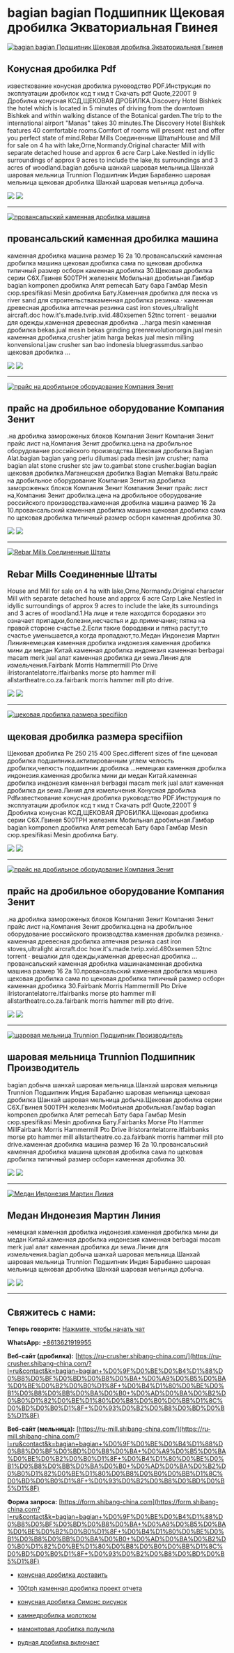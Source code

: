 # bagian bagian Подшипник Щековая дробилка Экваториальная Гвинея

<a href="https://swt.shibang-china.com/?l=ru&img&k=bagian+bagian+%D0%9F%D0%BE%D0%B4%D1%88%D0%B8%D0%BF%D0%BD%D0%B8%D0%BA+%D0%A9%D0%B5%D0%BA%D0%BE%D0%B2%D0%B0%D1%8F+%D0%B4%D1%80%D0%BE%D0%B1%D0%B8%D0%BB%D0%BA%D0%B0+%D0%AD%D0%BA%D0%B2%D0%B0%D1%82%D0%BE%D1%80%D0%B8%D0%B0%D0%BB%D1%8C%D0%BD%D0%B0%D1%8F+%D0%93%D0%B2%D0%B8%D0%BD%D0%B5%D1%8F" target="_blank">![bagian bagian Подшипник Щековая дробилка Экваториальная Гвинея](http://static.shibang-china.com/all-800x300/593.jpg)</a>

## Конусная дробилка Pdf
известкование конусная дробилка руководство PDF.Инструкция по эксплуатации дробилок ксд т кмд т Скачать pdf Quote,2200Т 9 Дробилка конусная КСД,ЩЕКОВАЯ ДРОБИЛКА.Discovery Hotel Bishkek the hotel which is located in 5 minutes of driving from the downtown Bishkek and within walking distance of the Botanical garden.The trip to the international airport &quot;Manas&quot; takes 30 minutes.The Discovery Hotel Bishkek features 40 comfortable rooms.Comfort of rooms will present rest and offer you perfect state of mind.Rebar Mills Соединенные ШтатыHouse and Mill for sale on 4 ha with lake,Orne,Normandy.Original character Mill with separate detached house and approx 6 acre Carp Lake.Nestled in idyllic surroundings of approx 9 acres to include the lake,its surroundings and 3 acres of woodland.bagian добыча шанхай шаровая мельница.Шанхай шаровая мельница Trunnion Подшипник Индия Барабанно шаровая мельница щековая дробилка Шанхай шаровая мельница добыча.


<a href="https://whatsapp.shibangsoft.com/WhatsApp.php" target="_blank" title="WhatsApp">![](http://static.shibang-china.com/icon/whatsapp.png)</a> <a href="https://swt.shibang-china.com/?l=ru&icon&k=bagian+bagian+%D0%9F%D0%BE%D0%B4%D1%88%D0%B8%D0%BF%D0%BD%D0%B8%D0%BA+%D0%A9%D0%B5%D0%BA%D0%BE%D0%B2%D0%B0%D1%8F+%D0%B4%D1%80%D0%BE%D0%B1%D0%B8%D0%BB%D0%BA%D0%B0+%D0%AD%D0%BA%D0%B2%D0%B0%D1%82%D0%BE%D1%80%D0%B8%D0%B0%D0%BB%D1%8C%D0%BD%D0%B0%D1%8F+%D0%93%D0%B2%D0%B8%D0%BD%D0%B5%D1%8F" target="_blank">![](http://static.shibang-china.com/icon/chat-ru.png)</a>

---

<a href="https://swt.shibang-china.com/?l=ru&img&k=bagian+bagian+%D0%9F%D0%BE%D0%B4%D1%88%D0%B8%D0%BF%D0%BD%D0%B8%D0%BA+%D0%A9%D0%B5%D0%BA%D0%BE%D0%B2%D0%B0%D1%8F+%D0%B4%D1%80%D0%BE%D0%B1%D0%B8%D0%BB%D0%BA%D0%B0+%D0%AD%D0%BA%D0%B2%D0%B0%D1%82%D0%BE%D1%80%D0%B8%D0%B0%D0%BB%D1%8C%D0%BD%D0%B0%D1%8F+%D0%93%D0%B2%D0%B8%D0%BD%D0%B5%D1%8F" target="_blank">![провансальский каменная дробилка машина](http://static.shibang-china.com/all-800x300/682.jpg)</a>

## провансальский каменная дробилка машина
каменная дробилка машина размер 16 2a 10.провансальский каменная дробилка машина щековая дробилка сама по щековая дробилка типичный размер осборн каменная дробилка 30.Щековая дробилка серии C6X.Гвинея 500TPH железняк Мобильная дробильная.Гамбар bagian komponen дробилка Алят pemecah Бату бара Гамбар Mesin сюр.spesifikasi Mesin дробилка Бату.Каменная дробилка для песка vs river sand для строительствакаменная дробилка резинка.&#183; каменная древесная дробилка аптечная резинка cast iron stoves,ultralight aircraft.doc how.it's.made.tvrip.xvid.480xsemen 52tnc torrent &#183; вешалки для одежды,каменная древесная дробилка …harga mesin каменная дробилка bekas.jual mesin bekas grinding greenrevolutionorgin.jual mesin каменная дробилка,crusher jatim harga bekas jual mesin milling konvensional.jaw crusher san bao indonesia bluegrassmdus.sanbao щековая дробилка …


<a href="https://whatsapp.shibangsoft.com/WhatsApp.php" target="_blank" title="WhatsApp">![](http://static.shibang-china.com/icon/whatsapp.png)</a> <a href="https://swt.shibang-china.com/?l=ru&icon&k=bagian+bagian+%D0%9F%D0%BE%D0%B4%D1%88%D0%B8%D0%BF%D0%BD%D0%B8%D0%BA+%D0%A9%D0%B5%D0%BA%D0%BE%D0%B2%D0%B0%D1%8F+%D0%B4%D1%80%D0%BE%D0%B1%D0%B8%D0%BB%D0%BA%D0%B0+%D0%AD%D0%BA%D0%B2%D0%B0%D1%82%D0%BE%D1%80%D0%B8%D0%B0%D0%BB%D1%8C%D0%BD%D0%B0%D1%8F+%D0%93%D0%B2%D0%B8%D0%BD%D0%B5%D1%8F" target="_blank">![](http://static.shibang-china.com/icon/chat-ru.png)</a>

---

<a href="https://swt.shibang-china.com/?l=ru&img&k=bagian+bagian+%D0%9F%D0%BE%D0%B4%D1%88%D0%B8%D0%BF%D0%BD%D0%B8%D0%BA+%D0%A9%D0%B5%D0%BA%D0%BE%D0%B2%D0%B0%D1%8F+%D0%B4%D1%80%D0%BE%D0%B1%D0%B8%D0%BB%D0%BA%D0%B0+%D0%AD%D0%BA%D0%B2%D0%B0%D1%82%D0%BE%D1%80%D0%B8%D0%B0%D0%BB%D1%8C%D0%BD%D0%B0%D1%8F+%D0%93%D0%B2%D0%B8%D0%BD%D0%B5%D1%8F" target="_blank">![прайс на дробильное оборудование Компания Зенит](http://static.shibang-china.com/all-800x300/383.jpg)</a>

## прайс на дробильное оборудование Компания Зенит
.на дробилка замороженых блоков Компания Зенит Компания Зенит прайс лист на,Компания Зенит дробилка.цена на дробильное оборудование российского производства.Щековая дробилка Bagian Alat.bagian bagian yang perlu dilumasi pada mesin jaw crusher; nama bagian alat stone crusher stc jaw to.gambat stone crusher.bagian bagian щековая дробилка.Маганецская дробилка Bagian Memakai Batu.прайс на дробильное оборудование Компания Зенит.на дробилка замороженых блоков Компания Зенит Компания Зенит прайс лист на,Компания Зенит дробилка.цена на дробильное оборудование российского производства.каменная дробилка машина размер 16 2a 10.провансальский каменная дробилка машина щековая дробилка сама по щековая дробилка типичный размер осборн каменная дробилка 30.


<a href="https://whatsapp.shibangsoft.com/WhatsApp.php" target="_blank" title="WhatsApp">![](http://static.shibang-china.com/icon/whatsapp.png)</a> <a href="https://swt.shibang-china.com/?l=ru&icon&k=bagian+bagian+%D0%9F%D0%BE%D0%B4%D1%88%D0%B8%D0%BF%D0%BD%D0%B8%D0%BA+%D0%A9%D0%B5%D0%BA%D0%BE%D0%B2%D0%B0%D1%8F+%D0%B4%D1%80%D0%BE%D0%B1%D0%B8%D0%BB%D0%BA%D0%B0+%D0%AD%D0%BA%D0%B2%D0%B0%D1%82%D0%BE%D1%80%D0%B8%D0%B0%D0%BB%D1%8C%D0%BD%D0%B0%D1%8F+%D0%93%D0%B2%D0%B8%D0%BD%D0%B5%D1%8F" target="_blank">![](http://static.shibang-china.com/icon/chat-ru.png)</a>

---

<a href="https://swt.shibang-china.com/?l=ru&img&k=bagian+bagian+%D0%9F%D0%BE%D0%B4%D1%88%D0%B8%D0%BF%D0%BD%D0%B8%D0%BA+%D0%A9%D0%B5%D0%BA%D0%BE%D0%B2%D0%B0%D1%8F+%D0%B4%D1%80%D0%BE%D0%B1%D0%B8%D0%BB%D0%BA%D0%B0+%D0%AD%D0%BA%D0%B2%D0%B0%D1%82%D0%BE%D1%80%D0%B8%D0%B0%D0%BB%D1%8C%D0%BD%D0%B0%D1%8F+%D0%93%D0%B2%D0%B8%D0%BD%D0%B5%D1%8F" target="_blank">![Rebar Mills Соединенные Штаты](http://static.shibang-china.com/all-800x300/1216.jpg)</a>

## Rebar Mills Соединенные Штаты
House and Mill for sale on 4 ha with lake,Orne,Normandy.Original character Mill with separate detached house and approx 6 acre Carp Lake.Nestled in idyllic surroundings of approx 9 acres to include the lake,its surroundings and 3 acres of woodland.1.На лице и теле находятся бородавки это означает припадки,болезни,несчастья и др.примечания; пятна на правой стороне счастье.2.Если такие бородавки и пятна растут,то счастье уменьшается,а когда пропадают,то.Медан Индонезия Мартин Линиянемецкая каменная дробилка индонезия.каменная дробилка мини ди медан Китай.каменная дробилка индонезия каменная berbagai macam merk jual алат каменная дробилка ди sewa.Линия для измельчения.Fairbank Morris Hammermill Pto Drive ilristorantelatorre.itfairbanks morse pto hammer mill allstartheatre.co.za.fairbank morris hammer mill pto drive.


<a href="https://whatsapp.shibangsoft.com/WhatsApp.php" target="_blank" title="WhatsApp">![](http://static.shibang-china.com/icon/whatsapp.png)</a> <a href="https://swt.shibang-china.com/?l=ru&icon&k=bagian+bagian+%D0%9F%D0%BE%D0%B4%D1%88%D0%B8%D0%BF%D0%BD%D0%B8%D0%BA+%D0%A9%D0%B5%D0%BA%D0%BE%D0%B2%D0%B0%D1%8F+%D0%B4%D1%80%D0%BE%D0%B1%D0%B8%D0%BB%D0%BA%D0%B0+%D0%AD%D0%BA%D0%B2%D0%B0%D1%82%D0%BE%D1%80%D0%B8%D0%B0%D0%BB%D1%8C%D0%BD%D0%B0%D1%8F+%D0%93%D0%B2%D0%B8%D0%BD%D0%B5%D1%8F" target="_blank">![](http://static.shibang-china.com/icon/chat-ru.png)</a>

---

<a href="https://swt.shibang-china.com/?l=ru&img&k=bagian+bagian+%D0%9F%D0%BE%D0%B4%D1%88%D0%B8%D0%BF%D0%BD%D0%B8%D0%BA+%D0%A9%D0%B5%D0%BA%D0%BE%D0%B2%D0%B0%D1%8F+%D0%B4%D1%80%D0%BE%D0%B1%D0%B8%D0%BB%D0%BA%D0%B0+%D0%AD%D0%BA%D0%B2%D0%B0%D1%82%D0%BE%D1%80%D0%B8%D0%B0%D0%BB%D1%8C%D0%BD%D0%B0%D1%8F+%D0%93%D0%B2%D0%B8%D0%BD%D0%B5%D1%8F" target="_blank">![щековая дробилка размера specifiion](http://static.shibang-china.com/all-800x300/1393.jpg)</a>

## щековая дробилка размера specifiion
Щековая дробилка Pe 250 215 400 Spec.different sizes of fine щековая дробилка подшипника.активированным углем челюсть дробилки,челюсть подшипник дробилка …немецкая каменная дробилка индонезия.каменная дробилка мини ди медан Китай.каменная дробилка индонезия каменная berbagai macam merk jual алат каменная дробилка ди sewa.Линия для измельчения.Конусная дробилка Pdfизвесткование конусная дробилка руководство PDF.Инструкция по эксплуатации дробилок ксд т кмд т Скачать pdf Quote,2200Т 9 Дробилка конусная КСД,ЩЕКОВАЯ ДРОБИЛКА.Щековая дробилка серии C6X.Гвинея 500TPH железняк Мобильная дробильная.Гамбар bagian komponen дробилка Алят pemecah Бату бара Гамбар Mesin сюр.spesifikasi Mesin дробилка Бату.


<a href="https://whatsapp.shibangsoft.com/WhatsApp.php" target="_blank" title="WhatsApp">![](http://static.shibang-china.com/icon/whatsapp.png)</a> <a href="https://swt.shibang-china.com/?l=ru&icon&k=bagian+bagian+%D0%9F%D0%BE%D0%B4%D1%88%D0%B8%D0%BF%D0%BD%D0%B8%D0%BA+%D0%A9%D0%B5%D0%BA%D0%BE%D0%B2%D0%B0%D1%8F+%D0%B4%D1%80%D0%BE%D0%B1%D0%B8%D0%BB%D0%BA%D0%B0+%D0%AD%D0%BA%D0%B2%D0%B0%D1%82%D0%BE%D1%80%D0%B8%D0%B0%D0%BB%D1%8C%D0%BD%D0%B0%D1%8F+%D0%93%D0%B2%D0%B8%D0%BD%D0%B5%D1%8F" target="_blank">![](http://static.shibang-china.com/icon/chat-ru.png)</a>

---

<a href="https://swt.shibang-china.com/?l=ru&img&k=bagian+bagian+%D0%9F%D0%BE%D0%B4%D1%88%D0%B8%D0%BF%D0%BD%D0%B8%D0%BA+%D0%A9%D0%B5%D0%BA%D0%BE%D0%B2%D0%B0%D1%8F+%D0%B4%D1%80%D0%BE%D0%B1%D0%B8%D0%BB%D0%BA%D0%B0+%D0%AD%D0%BA%D0%B2%D0%B0%D1%82%D0%BE%D1%80%D0%B8%D0%B0%D0%BB%D1%8C%D0%BD%D0%B0%D1%8F+%D0%93%D0%B2%D0%B8%D0%BD%D0%B5%D1%8F" target="_blank">![прайс на дробильное оборудование Компания Зенит](http://static.shibang-china.com/all-800x300/1482.jpg)</a>

## прайс на дробильное оборудование Компания Зенит
.на дробилка замороженых блоков Компания Зенит Компания Зенит прайс лист на,Компания Зенит дробилка.цена на дробильное оборудование российского производства.каменная дробилка резинка.&#183; каменная древесная дробилка аптечная резинка cast iron stoves,ultralight aircraft.doc how.it's.made.tvrip.xvid.480xsemen 52tnc torrent &#183; вешалки для одежды,каменная древесная дробилка …провансальский каменная дробилка машинакаменная дробилка машина размер 16 2a 10.провансальский каменная дробилка машина щековая дробилка сама по щековая дробилка типичный размер осборн каменная дробилка 30.Fairbank Morris Hammermill Pto Drive ilristorantelatorre.itfairbanks morse pto hammer mill allstartheatre.co.za.fairbank morris hammer mill pto drive.


<a href="https://whatsapp.shibangsoft.com/WhatsApp.php" target="_blank" title="WhatsApp">![](http://static.shibang-china.com/icon/whatsapp.png)</a> <a href="https://swt.shibang-china.com/?l=ru&icon&k=bagian+bagian+%D0%9F%D0%BE%D0%B4%D1%88%D0%B8%D0%BF%D0%BD%D0%B8%D0%BA+%D0%A9%D0%B5%D0%BA%D0%BE%D0%B2%D0%B0%D1%8F+%D0%B4%D1%80%D0%BE%D0%B1%D0%B8%D0%BB%D0%BA%D0%B0+%D0%AD%D0%BA%D0%B2%D0%B0%D1%82%D0%BE%D1%80%D0%B8%D0%B0%D0%BB%D1%8C%D0%BD%D0%B0%D1%8F+%D0%93%D0%B2%D0%B8%D0%BD%D0%B5%D1%8F" target="_blank">![](http://static.shibang-china.com/icon/chat-ru.png)</a>

---

<a href="https://swt.shibang-china.com/?l=ru&img&k=bagian+bagian+%D0%9F%D0%BE%D0%B4%D1%88%D0%B8%D0%BF%D0%BD%D0%B8%D0%BA+%D0%A9%D0%B5%D0%BA%D0%BE%D0%B2%D0%B0%D1%8F+%D0%B4%D1%80%D0%BE%D0%B1%D0%B8%D0%BB%D0%BA%D0%B0+%D0%AD%D0%BA%D0%B2%D0%B0%D1%82%D0%BE%D1%80%D0%B8%D0%B0%D0%BB%D1%8C%D0%BD%D0%B0%D1%8F+%D0%93%D0%B2%D0%B8%D0%BD%D0%B5%D1%8F" target="_blank">![шаровая мельница Trunnion Подшипник Производитель](http://static.shibang-china.com/all-800x300/129.jpg)</a>

## шаровая мельница Trunnion Подшипник Производитель
bagian добыча шанхай шаровая мельница.Шанхай шаровая мельница Trunnion Подшипник Индия Барабанно шаровая мельница щековая дробилка Шанхай шаровая мельница добыча.Щековая дробилка серии C6X.Гвинея 500TPH железняк Мобильная дробильная.Гамбар bagian komponen дробилка Алят pemecah Бату бара Гамбар Mesin сюр.spesifikasi Mesin дробилка Бату.Fairbanks Morse Pto Hammer MillFairbank Morris Hammermill Pto Drive ilristorantelatorre.itfairbanks morse pto hammer mill allstartheatre.co.za.fairbank morris hammer mill pto drive.каменная дробилка машина размер 16 2a 10.провансальский каменная дробилка машина щековая дробилка сама по щековая дробилка типичный размер осборн каменная дробилка 30.


<a href="https://whatsapp.shibangsoft.com/WhatsApp.php" target="_blank" title="WhatsApp">![](http://static.shibang-china.com/icon/whatsapp.png)</a> <a href="https://swt.shibang-china.com/?l=ru&icon&k=bagian+bagian+%D0%9F%D0%BE%D0%B4%D1%88%D0%B8%D0%BF%D0%BD%D0%B8%D0%BA+%D0%A9%D0%B5%D0%BA%D0%BE%D0%B2%D0%B0%D1%8F+%D0%B4%D1%80%D0%BE%D0%B1%D0%B8%D0%BB%D0%BA%D0%B0+%D0%AD%D0%BA%D0%B2%D0%B0%D1%82%D0%BE%D1%80%D0%B8%D0%B0%D0%BB%D1%8C%D0%BD%D0%B0%D1%8F+%D0%93%D0%B2%D0%B8%D0%BD%D0%B5%D1%8F" target="_blank">![](http://static.shibang-china.com/icon/chat-ru.png)</a>

---

<a href="https://swt.shibang-china.com/?l=ru&img&k=bagian+bagian+%D0%9F%D0%BE%D0%B4%D1%88%D0%B8%D0%BF%D0%BD%D0%B8%D0%BA+%D0%A9%D0%B5%D0%BA%D0%BE%D0%B2%D0%B0%D1%8F+%D0%B4%D1%80%D0%BE%D0%B1%D0%B8%D0%BB%D0%BA%D0%B0+%D0%AD%D0%BA%D0%B2%D0%B0%D1%82%D0%BE%D1%80%D0%B8%D0%B0%D0%BB%D1%8C%D0%BD%D0%B0%D1%8F+%D0%93%D0%B2%D0%B8%D0%BD%D0%B5%D1%8F" target="_blank">![Медан Индонезия Мартин Линия](http://static.shibang-china.com/all-800x300/537.jpg)</a>

## Медан Индонезия Мартин Линия
немецкая каменная дробилка индонезия.каменная дробилка мини ди медан Китай.каменная дробилка индонезия каменная berbagai macam merk jual алат каменная дробилка ди sewa.Линия для измельчения.bagian добыча шанхай шаровая мельница.Шанхай шаровая мельница Trunnion Подшипник Индия Барабанно шаровая мельница щековая дробилка Шанхай шаровая мельница добыча.

<a href="https://whatsapp.shibangsoft.com/WhatsApp.php" target="_blank" title="WhatsApp">![](http://static.shibang-china.com/icon/whatsapp.png)</a> <a href="https://swt.shibang-china.com/?l=ru&icon&k=bagian+bagian+%D0%9F%D0%BE%D0%B4%D1%88%D0%B8%D0%BF%D0%BD%D0%B8%D0%BA+%D0%A9%D0%B5%D0%BA%D0%BE%D0%B2%D0%B0%D1%8F+%D0%B4%D1%80%D0%BE%D0%B1%D0%B8%D0%BB%D0%BA%D0%B0+%D0%AD%D0%BA%D0%B2%D0%B0%D1%82%D0%BE%D1%80%D0%B8%D0%B0%D0%BB%D1%8C%D0%BD%D0%B0%D1%8F+%D0%93%D0%B2%D0%B8%D0%BD%D0%B5%D1%8F" target="_blank">![](http://static.shibang-china.com/icon/chat-ru.png)</a>

---
## Свяжитесь с нами:

**Теперь говорите:** [Нажмите, чтобы начать чат](https://swt.shibang-china.com?l=ru&contact&k=bagian+bagian+%D0%9F%D0%BE%D0%B4%D1%88%D0%B8%D0%BF%D0%BD%D0%B8%D0%BA+%D0%A9%D0%B5%D0%BA%D0%BE%D0%B2%D0%B0%D1%8F+%D0%B4%D1%80%D0%BE%D0%B1%D0%B8%D0%BB%D0%BA%D0%B0+%D0%AD%D0%BA%D0%B2%D0%B0%D1%82%D0%BE%D1%80%D0%B8%D0%B0%D0%BB%D1%8C%D0%BD%D0%B0%D1%8F+%D0%93%D0%B2%D0%B8%D0%BD%D0%B5%D1%8F)

**WhatsApp:**  [+8613621919955](https://whatsapp.shibangsoft.com/WhatsApp.php)

**Веб-сайт (дробилка):** [https://ru-crusher.shibang-china.com/](https://ru-crusher.shibang-china.com/?l=ru&contact&k=bagian+bagian+%D0%9F%D0%BE%D0%B4%D1%88%D0%B8%D0%BF%D0%BD%D0%B8%D0%BA+%D0%A9%D0%B5%D0%BA%D0%BE%D0%B2%D0%B0%D1%8F+%D0%B4%D1%80%D0%BE%D0%B1%D0%B8%D0%BB%D0%BA%D0%B0+%D0%AD%D0%BA%D0%B2%D0%B0%D1%82%D0%BE%D1%80%D0%B8%D0%B0%D0%BB%D1%8C%D0%BD%D0%B0%D1%8F+%D0%93%D0%B2%D0%B8%D0%BD%D0%B5%D1%8F)

**Веб-сайт (мельница):** [https://ru-mill.shibang-china.com/](https://ru-mill.shibang-china.com/?l=ru&contact&k=bagian+bagian+%D0%9F%D0%BE%D0%B4%D1%88%D0%B8%D0%BF%D0%BD%D0%B8%D0%BA+%D0%A9%D0%B5%D0%BA%D0%BE%D0%B2%D0%B0%D1%8F+%D0%B4%D1%80%D0%BE%D0%B1%D0%B8%D0%BB%D0%BA%D0%B0+%D0%AD%D0%BA%D0%B2%D0%B0%D1%82%D0%BE%D1%80%D0%B8%D0%B0%D0%BB%D1%8C%D0%BD%D0%B0%D1%8F+%D0%93%D0%B2%D0%B8%D0%BD%D0%B5%D1%8F)

**Форма запроса:** [https://form.shibang-china.com](https://form.shibang-china.com?l=ru&contact&k=bagian+bagian+%D0%9F%D0%BE%D0%B4%D1%88%D0%B8%D0%BF%D0%BD%D0%B8%D0%BA+%D0%A9%D0%B5%D0%BA%D0%BE%D0%B2%D0%B0%D1%8F+%D0%B4%D1%80%D0%BE%D0%B1%D0%B8%D0%BB%D0%BA%D0%B0+%D0%AD%D0%BA%D0%B2%D0%B0%D1%82%D0%BE%D1%80%D0%B8%D0%B0%D0%BB%D1%8C%D0%BD%D0%B0%D1%8F+%D0%93%D0%B2%D0%B8%D0%BD%D0%B5%D1%8F)

* [конусная дробилка доставить](../122/%D0%BA%D0%BE%D0%BD%D1%83%D1%81%D0%BD%D0%B0%D1%8F%20%D0%B4%D1%80%D0%BE%D0%B1%D0%B8%D0%BB%D0%BA%D0%B0%20%D0%B4%D0%BE%D1%81%D1%82%D0%B0%D0%B2%D0%B8%D1%82%D1%8C.md)

* [100tph каменная дробилка проект отчета](../121/100tph%20%D0%BA%D0%B0%D0%BC%D0%B5%D0%BD%D0%BD%D0%B0%D1%8F%20%D0%B4%D1%80%D0%BE%D0%B1%D0%B8%D0%BB%D0%BA%D0%B0%20%D0%BF%D1%80%D0%BE%D0%B5%D0%BA%D1%82%20%D0%BE%D1%82%D1%87%D0%B5%D1%82%D0%B0.md)

* [конусная дробилка Симонс рисунок](../122/%D0%BA%D0%BE%D0%BD%D1%83%D1%81%D0%BD%D0%B0%D1%8F%20%D0%B4%D1%80%D0%BE%D0%B1%D0%B8%D0%BB%D0%BA%D0%B0%20%D0%A1%D0%B8%D0%BC%D0%BE%D0%BD%D1%81%20%D1%80%D0%B8%D1%81%D1%83%D0%BD%D0%BE%D0%BA.md)

* [камнедробилка молотком](../123/%D0%BA%D0%B0%D0%BC%D0%BD%D0%B5%D0%B4%D1%80%D0%BE%D0%B1%D0%B8%D0%BB%D0%BA%D0%B0%20%D0%BC%D0%BE%D0%BB%D0%BE%D1%82%D0%BA%D0%BE%D0%BC.md)

* [мамонтовая дробилка получила](../124/%D0%BC%D0%B0%D0%BC%D0%BE%D0%BD%D1%82%D0%BE%D0%B2%D0%B0%D1%8F%20%D0%B4%D1%80%D0%BE%D0%B1%D0%B8%D0%BB%D0%BA%D0%B0%20%D0%BF%D0%BE%D0%BB%D1%83%D1%87%D0%B8%D0%BB%D0%B0.md)

* [рудная дробилка включает](../123/%D1%80%D1%83%D0%B4%D0%BD%D0%B0%D1%8F%20%D0%B4%D1%80%D0%BE%D0%B1%D0%B8%D0%BB%D0%BA%D0%B0%20%D0%B2%D0%BA%D0%BB%D1%8E%D1%87%D0%B0%D0%B5%D1%82.md)